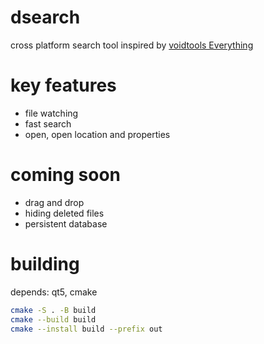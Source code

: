 # dsearch
cross platform search tool inspired by [voidtools Everything](https://voidtools.com/support/everything)

# key features
- file watching
- fast search
- open, open location and properties

# coming soon
- drag and drop
- hiding deleted files
- persistent database

# building
depends: qt5, cmake

```bash
cmake -S . -B build
cmake --build build
cmake --install build --prefix out
```
